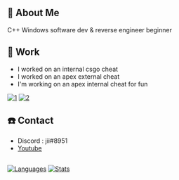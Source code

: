 ## 📖 About Me
 C++ Windows software dev & reverse engineer beginner 

## 🔭 Work
 - I worked on an internal csgo cheat
 - I worked on an apex external cheat 
 - I'm working on an apex internal cheat for fun
 
 [![1](https://img.youtube.com/vi/95YjJEPp9QQ/0.jpg)](https://www.youtube.com/watch?v=95YjJEPp9QQ)
 [![2](https://img.youtube.com/vi/ghgmfqCz1Gw/0.jpg)](https://www.youtube.com/watch?v=ghgmfqCz1Gw)

## ☎️ Contact
 - Discord : jii#8951
 - [Youtube](https://www.youtube.com/channel/UChpTYSEusBzQH9293srmZ9w)
 
 ## 
[![Languages](https://git-stats-tau.vercel.app/api/top-langs/?username=NaiJii&count_private=true)](https://github.com/NaiJii)
[![Stats](https://git-stats-tau.vercel.app/api?theme=tokyonight&include_all_commits=true&count_private=true&username=NaiJii&show_icons=true)](https://github.com/NaiJii)


